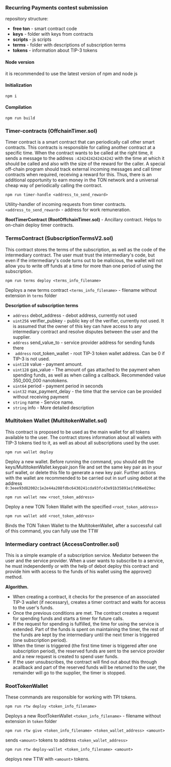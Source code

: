 ### Recurring Payments contest submission

repository structure:
- **free ton** - smart contract code
- **keys** - folder with keys from contracts
- **scripts** - js scripts
- **terms** - folder with descriptions of subscription terms
- **tokens** - information about TIP-3 tokens

#### Node version
it is recommended to use the latest version of npm and node js

#### Initialization
```
npm i
```
#### Compilation
```
npm run build
```

### Timer-contracts (OffchainTimer.sol)
Timer contract is a smart contract that can periodically call other smart contracts. This contracts is responsible for calling another contract at a specific time. When the contract wants to be called at the right time, it sends a message to the address `:4242424242424242` with the time at which it should be called and also with the size of the reward for the caller. A special off-chain program should track external incoming messages and call timer contracts when required, receiving a reward for this. Thus, there is an additional opportunity to earn money in the TON network and a universal cheap way of periodically calling the contract.
```
npm run timer-handle <address_to_send_reward>
```
Utility-handler of incoming requests from timer contracts.  `<address_to_send_reward>` - address for work remuneration.

**RootTimerContract (RootOffchainTimer.sol)** - Ancillary contract. Helps to on-chain deploy timer contracts.


### TermsContract (SubscriptionTermsV2.sol)
This contract stores the terms of the subscription, as well as the code of the intermediary contract. The user must trust the intermediary's code, but even if the intermediary's code turns out to be malicious, the wallet will not allow you to write off funds at a time for more than one period of using the subscription.
```
npm run terms deploy <terms_info_filename>
```
Deploys a new terms contract  `<terms_info_filename>` - filename without extension in `terms` folder

**Description of subscription terms**
- `address` debot_address - debot address, currently not used
- `uint256` verifier_pubkey - public key of the verifier, currently not used. It is assumed that the owner of this key can have access to any intermediary contract and resolve disputes between the user and the supplier.
- `address` send_value_to - service provider address for sending funds there
- ` address` root_token_wallet - root TIP-3 token wallet address. Can be 0 if TIP-3 is not used.
- `uint128` value - payment amount.
- `uint128` gas_value - The amount of gas attached to the payment when spending funds, as well as when calling a callback. Recommended value 350_000_000 nanotokens.
- `uint64` period - payment period in seconds
- `uint32` max_payment_delay - the time that the service can be provided without receiving payment
- `string` name - Service name.
- `string` info - More detailed description

### Multitoken Wallet (MultitokenWallet.sol)
This contract is proposed to be used as the main wallet for all tokens available to the 
user. The contract stores information about all wallets with TIP-3 tokens tied to it, as 
well as about all subscriptions used by the user. 
```
npm run wallet deploy 
```
Deploy a new wallet. Before running the command, you should edit the keys/MultitokenWallet.keypair.json file and set the same key pair as in your surf wallet, or delete this file to generate a new key pair.
Further actions with the wallet are recommended to be carried out in surf using debot at the address `0:3eee93d82002c1e2e44a208fdbc6430241cda93fc43e91b35891e1fd96e029ec`

```
npm run wallet new <root_token_address>
```
Deploy a new TON Token Wallet with the specified `<root_token_address>`

```
npm run wallet add <root_token_address>
```
Binds the TON Token Wallet to the MultitokenWallet, after a successful call of this command, you can fully use the TTW

### Intermediary contract (AccessController.sol)
This is a simple example of a subscription service. Mediator between the user and the service provider. When a user wants to subscribe to a service, he must independently or with the help of debot deploy this contract and provide him with access to the funds of his wallet using the approve() method.

**Algorithm.**
- When creating a contract, it checks for the presence of an associated TIP-3 wallet (if necessary), creates a timer contract and waits for access to the user's funds.
- Once the previous conditions are met. The contract creates a request for spending funds and starts a timer for future calls.
- If the request for spending is fulfilled, the time for using the service is extended. Part of the funds is spent on maintaining the timer, the rest of the funds are kept by the intermediary until the next timer is triggered (one subscription period).
- When the timer is triggered (the first time timer is triggered after one subscription period), the reserved funds are sent to the service provider and a new request is created to spend user funds.
- If the user unsubscribes, the contract will find out about this through acallback and part of the reserved funds will be returned to the user, the remainder will go to the supplier, the timer is stopped.

### RootTokenWallet
These commands are responsible for working with TPI tokens.
```
npm run rtw deploy <token_info_filename>
```
Deploys a new RootTokenWallet  `<token_info_filename>` - filename without extension in `token` folder
```
npm run rtw give <token_info_filename> <token_wallet_address> <amount>
```
sends `<amount>` tokens to address `<token_wallet_address>`
```
npm run rtw deploy-wallet <token_info_filename> <amount>
```
deploys new TTW with `<amount>` tokens.
